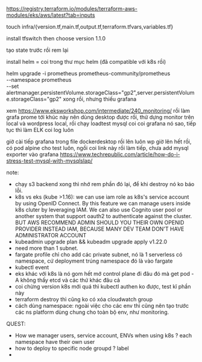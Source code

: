 https://registry.terraform.io/modules/terraform-aws-modules/eks/aws/latest?tab=inputs


touch infra/{version.tf,main.tf,output.tf,terraform.tfvars,variables.tf}

install tfswitch then choose version 1.1.0

tạo state trước rồi rem lại

install helm = coi trong thư mục helm  (đã compatible với k8s rồi)

helm upgrade -i prometheus prometheus-community/prometheus \
    --namespace prometheus \
    --set alertmanager.persistentVolume.storageClass="gp2",server.persistentVolume.storageClass="gp2"
xong rồi, nhưng thiếu grafana

xem https://www.eksworkshop.com/intermediate/240_monitoring/ rồi làm grafa prome 
tới khúc này nên dùng desktop được rồi, thử dựng monitor trên local và wordpress local, rồi chạy loadtest mysql coi coi grafana nó sao, tiếp tục thì làm ELK coi log luôn

giờ cài tiếp grafana trong file dockerdesktop rồi lên luôn wp
giờ lên hết rồi, có pod alpine cho test luôn, ngồi coi link này rồi làm tiếp, chưa add mysql exporter vào grafana
https://www.techrepublic.com/article/how-do-i-stress-test-mysql-with-mysqlslap/




note:
- chạy s3 backend xong thì nhớ rem phần đó lại, để khi destroy nó ko báo lỗi.
- k8s vs eks (kube >1.16): we can use iam role as k8s's service account by using OpenID Connect. By this feature we can manage users inside k8s cluter by leveraging IAM. We can also use Cognito user pool or another system that support oauth2 to authenticate against the cluster. BUT AWS RECOMMEND ADMIN SHOULD YOU THEIR OWN OPENID PROVIDER INSTEAD IAM, BECAUSE MANY DEV TEAM DON'T HAVE ADMINISTRATOR ACCOUNT 
- kubeadmin upgrade plan && kubeadm upgrade apply v1.22.0
- need more than 1 subnet.
- fargate profile chỉ cho add các private subnet, nó là 1 serverless có namespace, cứ deployment trúng namespace đó là vào fargate
- kubectl event
- eks khác với k8s là nó gom hết mớ control plane đi đâu đó mà get pod -A không thấy etcd và các thứ khác đâu cả
- coi chừng version k8s mới quá thì kubectl authen ko được, test kĩ phần này
- terraform destroy thì cũng ko có xóa cloudwatch group
- cách dùng namespace: ngoài việc cho các env thì cũng nên tạo trước các ns platform dùng chung cho toàn bộ env, như monitoring.

QUEST:
- How we manager users, service account, ENVs when using k8s ? 
each namespace have their own user
- how to deploy to specific node groupd ? label
- 